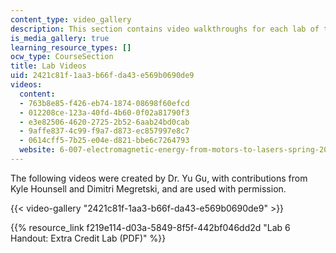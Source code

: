 ```yaml
---
content_type: video_gallery
description: This section contains video walkthroughs for each lab of the course.
is_media_gallery: true
learning_resource_types: []
ocw_type: CourseSection
title: Lab Videos
uid: 2421c81f-1aa3-b66f-da43-e569b0690de9
videos:
  content:
  - 763b8e85-f426-eb74-1874-08698f60efcd
  - 012208ce-123a-40fd-4b60-0f02a81790f3
  - e3e82506-4620-2725-2b52-6aab24bd0cab
  - 9affe837-4c99-f9a7-d873-ec857997e8c7
  - 0614cff5-7b25-e04e-d821-bbe6c7264793
  website: 6-007-electromagnetic-energy-from-motors-to-lasers-spring-2011
---
```


The following videos were created by Dr. Yu Gu, with contributions from Kyle Hounsell and Dimitri Megretski, and are used with permission.

{{< video-gallery "2421c81f-1aa3-b66f-da43-e569b0690de9" >}}


{{% resource_link f219e114-d03a-5849-8f5f-442bf046dd2d "Lab 6 Handout: Extra Credit Lab (PDF)" %}}